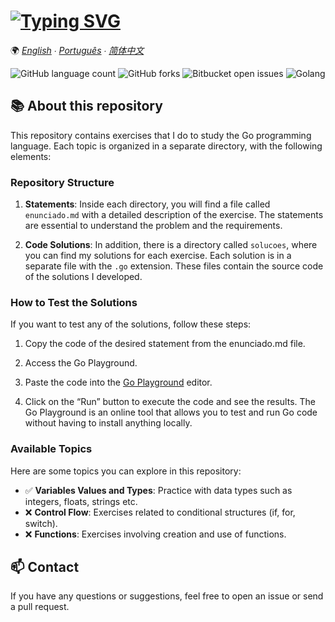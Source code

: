 # [![Typing SVG](https://readme-typing-svg.herokuapp.com/?color=ffff&size=35&center=true&vCenter=true&width=1000&lines=Welcome!+:%29;Exercises;Go+)](https://git.io/typing-svg)

🌍
*[English](README-en.md) ∙ [Português](README.md) ∙ [简体中文](README-zh.md)*


![GitHub language count](https://img.shields.io/github/languages/count/amandfernandes/Golang?style=for-the-badge)
![GitHub forks](https://img.shields.io/github/forks/amandfernandes/Golang?style=for-the-badge)
![Bitbucket open issues](https://img.shields.io/bitbucket/issues/amandfernandes/Golang?style=for-the-badge)
![Golang](https://img.shields.io/badge/Go-1AA7EC?style=for-the-badge&logo=go&logoColor=white)

## 📚 About this repository

This repository contains exercises that I do to study the Go programming language. Each topic is organized in a separate directory, with the following elements:

### Repository Structure
1. **Statements**: Inside each directory, you will find a file called `enunciado.md` with a detailed description of the exercise. The statements are essential to understand the problem and the requirements.

2. **Code Solutions**: In addition, there is a directory called `solucoes`, where you can find my solutions for each exercise. Each solution is in a separate file with the `.go` extension. These files contain the source code of the solutions I developed.

### How to Test the Solutions

If you want to test any of the solutions, follow these steps:

1. Copy the code of the desired statement from the enunciado.md file.

2. Access the Go Playground.
  
3. Paste the code into the [Go Playground](htts;//go.dev/play) editor.

4. Click on the “Run” button to execute the code and see the results. The Go Playground is an online tool that allows you to test and run Go code without having to install anything locally.

### Available Topics

Here are some topics you can explore in this repository:

- ✅ **Variables Values and Types**: Practice with data types such as integers, floats, strings etc.
- ❌ **Control Flow**: Exercises related to conditional structures (if, for, switch).
- ❌ **Functions**: Exercises involving creation and use of functions.

## 📫 Contact

If you have any questions or suggestions, feel free to open an issue or send a pull request.

